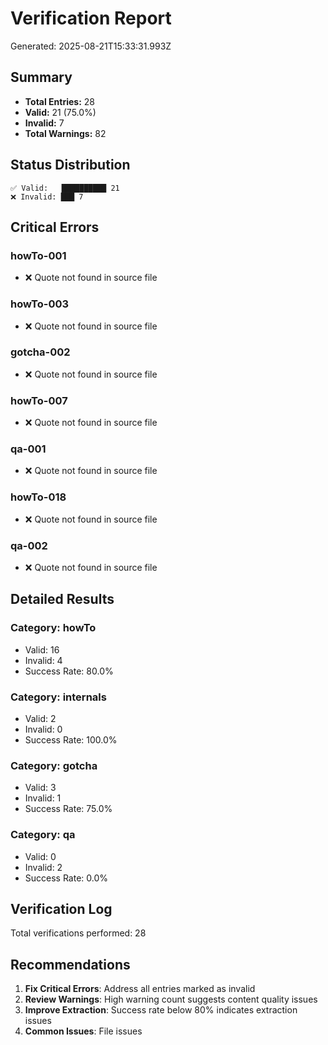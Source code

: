 # Verification Report
Generated: 2025-08-21T15:33:31.993Z

## Summary
- **Total Entries:** 28
- **Valid:** 21 (75.0%)
- **Invalid:** 7
- **Total Warnings:** 82

## Status Distribution
```
✅ Valid:   ██████████ 21
❌ Invalid: ███ 7
```

## Critical Errors
### howTo-001
- ❌ Quote not found in source file

### howTo-003
- ❌ Quote not found in source file

### gotcha-002
- ❌ Quote not found in source file

### howTo-007
- ❌ Quote not found in source file

### qa-001
- ❌ Quote not found in source file

### howTo-018
- ❌ Quote not found in source file

### qa-002
- ❌ Quote not found in source file

## Detailed Results


### Category: howTo
- Valid: 16
- Invalid: 4
- Success Rate: 80.0%


### Category: internals
- Valid: 2
- Invalid: 0
- Success Rate: 100.0%


### Category: gotcha
- Valid: 3
- Invalid: 1
- Success Rate: 75.0%


### Category: qa
- Valid: 0
- Invalid: 2
- Success Rate: 0.0%


## Verification Log
Total verifications performed: 28

## Recommendations
1. **Fix Critical Errors**: Address all entries marked as invalid
2. **Review Warnings**: High warning count suggests content quality issues
3. **Improve Extraction**: Success rate below 80% indicates extraction issues
4. **Common Issues**: File issues
